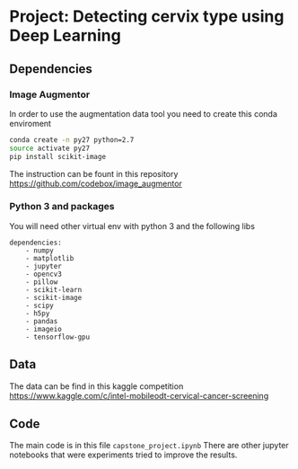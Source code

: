 # Project: Detecting cervix type using Deep Learning

## Dependencies

### Image Augmentor
In order to use the augmentation data tool you need to create this conda enviroment

```sh
conda create -n py27 python=2.7
source activate py27
pip install scikit-image

```

The instruction can be fount in this repository
https://github.com/codebox/image_augmentor

### Python 3 and packages

You will need other virtual env with python 3 and the following libs

```
dependencies:
    - numpy
    - matplotlib
    - jupyter
    - opencv3
    - pillow
    - scikit-learn
    - scikit-image
    - scipy
    - h5py
    - pandas
    - imageio
    - tensorflow-gpu
```

## Data

The data can be find in this kaggle competition https://www.kaggle.com/c/intel-mobileodt-cervical-cancer-screening


## Code

The main code is in this file `capstone_project.ipynb`
There are other jupyter notebooks that were experiments tried to improve 
the results.

